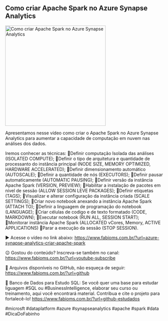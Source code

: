 ## Como criar Apache Spark no Azure Synapse Analytics

<img src="https://fabioms.com.br/uploads/youtube/hsImxkAFPUc.png" alt="Como criar Apache Spark no Azure Synapse Analytics" title="Azure Synapse Analytics" width="320"/>

Apresentamos nesse vídeo como criar o Apache Spark no Azure Synapse Analytics para aumentar a capacidade de computação em nuvem nas análises dos dados.

Iremos conhecer as técnicas:
🔹Definir computação Isolada das análises (ISOLATED COMPUTE);
🔹Definir o tipo de arquitetura e quantidade de processanto do instância principal (NODE SIZE, MEMORY OPTIMIZED, HARDWARE ACCELERATED);
🔹Definir dimensionamento automático (AUTOSCALE);
🔹Definir a quantidade de nós (EXECUTORS);
🔹Definir pausar automaticamente (AUTOMATIC PAUSING);
🔹Definir versão da instância Apache Spark (VERSION, PREVIEW);
🔹Habilitar a instalação de pacotes em nível de sessão (ALLOW SESSION LEVE PACKAGES);
🔹Definir etiquetas (TAGS);
🔹Visualizar e alterar configuração da instância criada (SCALE SETTINGS);
🔹Criar novo notebook anexando a instância Apache Spark (ATTACH TO);
🔹Definir a linguagem de programação do notebook (LANGUAGE);
🔹Criar células de codigo e de texto formatado (CODE, MARKDOWN);
🔹Executar notebook (RUN ALL, SESSION START);
🔹Monitorar instância Apache Spark (ALLOCATED vCores, Memory, ACTIVE APPLICATIONS)
🔹Parar a execução da sessão (STOP SESSION).

▶️ Acesse o vídeo no link abaixo:
https://www.fabioms.com.br/?url=azure-synapse-analytics-criar-apache-spark

😉 Gostou do conteúdo? Inscreva-se também no canal:
https://www.fabioms.com.br/?url=youtube-subscribe

📁 Arquivos disponíveis no GitHub, não esqueça de seguir:
https://www.fabioms.com.br/?url=github

🎁 Banco de Dados para Estudo SQL:
Se você quer uma base para estudar liguagem #SQL ou #BusinessIntelligence, elaborar seu curso ou treinamento, aqui você encontrará material. 
Contribua e cite o projeto para fortalecê-lo!
https://www.fabioms.com.br/?url=github-estudados

#microsft #dataplatform #azure #synapseanalytics #apache #spark  #data #DicaDoFabinho